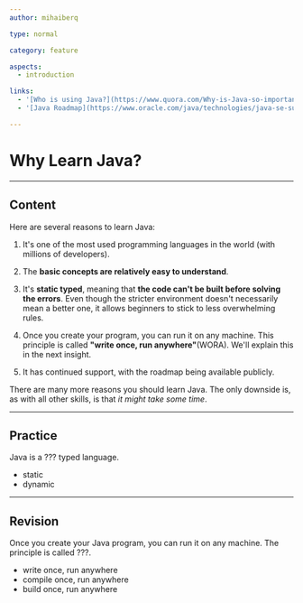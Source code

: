 ```yaml
---
author: mihaiberq

type: normal

category: feature

aspects: 
  - introduction

links:
  - '[Who is using Java?](https://www.quora.com/Why-is-Java-so-important){website}'
  - '[Java Roadmap](https://www.oracle.com/java/technologies/java-se-support-roadmap.html){website}'

---
```


# Why Learn Java?

---
## Content

Here are several reasons to learn Java:

1. It's one of the most used programming languages in the world (with millions of developers).

2. The **basic concepts are relatively easy to understand**.

3. It's **static typed**, meaning that **the code can't be built before solving the errors**. Even though the stricter environment doesn't necessarily mean a better one, it allows beginners to stick to less overwhelming rules.

4. Once you create your program, you can run it on any machine. This principle is called **"write once, run anywhere"**(WORA). We'll explain this in the next insight.

5. It has continued support, with the roadmap being available publicly.

There are many more reasons you should learn Java. The only downside is, as with all other skills, is that *it might take some time*.

---
## Practice

Java is a ??? typed language.


* static
* dynamic

---
## Revision

Once you create your Java program, you can run it on any machine. The principle is called ???.

* write once, run anywhere
* compile once, run anywhere
* build once, run anywhere